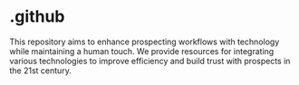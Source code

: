 # .github
This repository aims to enhance prospecting workflows with technology while maintaining a human touch. We provide resources for integrating various technologies to improve efficiency and build trust with prospects in the 21st century.
